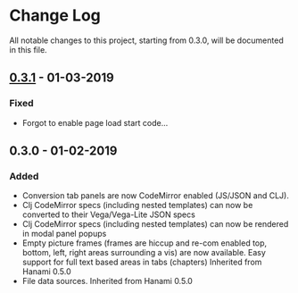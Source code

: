 # Change Log
All notable changes to this project, starting from 0.3.0, will be documented in this file.


## [0.3.1] - 01-03-2019
### Fixed
- Forgot to enable page load start code...

## 0.3.0 - 01-02-2019
### Added
- Conversion tab panels are now CodeMirror enabled (JS/JSON and CLJ).
- Clj CodeMirror specs (including nested templates) can now be converted to their Vega/Vega-Lite JSON specs
- Clj CodeMirror specs (including nested templates) can now be rendered in modal panel popups
- Empty picture frames (frames are hiccup and re-com enabled top, bottom, left, right areas surrounding a vis) are now available. Easy support for full text based areas in tabs (chapters) Inherited from Hanami 0.5.0
- File data sources. Inherited from Hanami 0.5.0


[0.3.1]: https://github.com/jsa-aerial/saite/compare/0.3.0...0.3.1
[0.3.0]: https://github.com/jsa-aerial/saite/compare/0.2.0...0.3.0
